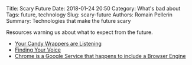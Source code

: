 Title: Scary Future
Date: 2018-01-24 20:50
Category: What's bad about
Tags: future, technology
Slug: scary-future
Authors: Romain Pellerin
Summary: Technologies that make the future scary

Resources warning us about what to expect from the future.

- [Your Candy Wrappers are Listening](https://spectrum.ieee.org/tech-talk/consumer-electronics/audiovideo/your-candy-wrappers-are-listening)
- [Finding Your Voice](https://theintercept.com/2018/01/19/voice-recognition-technology-nsa/)
- [Chrome is a Google Service that happens to include a Browser Engine](https://ha.x0r.be/posts/chrome-is-a-google-service/)
